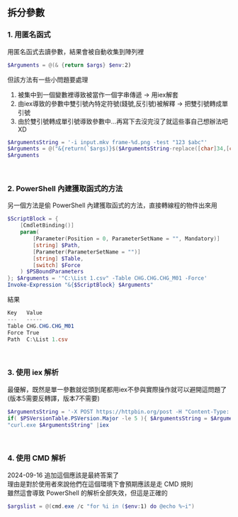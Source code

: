 ## 拆分參數
### 1. 用匿名函式
用匿名函式去讀參數，結果會被自動收集到陣列裡

```ps1
$Arguments = @(& {return $args} $env:2)
```

但該方法有一些小問題要處理
1. 被集中到一個變數裡導致被當作一個字串傳遞 -> 用iex解套
2. 由iex導致的參數中雙引號內特定符號(錢號,反引號)被解釋 -> 把雙引號轉成單引號
3. 由於雙引號轉成單引號導致參數中...再寫下去沒完沒了就這些事自己想辦法吧XD

```ps1
$ArgumentsString = '-i input.mkv frame-%d.png -test "123 $abc"'
$Arguments = @("&{return(`$args)}$($ArgumentsString-replace([char]34,[char]39))"|Invoke-Expression)
$Arguments
```

<br>

### 2. PowerShell 內建獲取函式的方法
另一個方法是偷 PowerShell 內建獲取函式的方法，直接轉線程的物件出來用  

```ps1
$ScriptBlock = {
    [CmdletBinding()]
    param(
        [Parameter(Position = 0, ParameterSetName = "", Mandatory)]
        [string] $Path,
        [Parameter(ParameterSetName = "")]
        [string] $Table,
        [switch] $Force
    ) $PSBoundParameters
}; $Arguments = '"C:\List 1.csv" -Table CHG.CHG.CHG_M01 -Force'
Invoke-Expression "&{$ScriptBlock} $Arguments"

```

結果

```ps1
Key   Value
---   -----
Table CHG.CHG.CHG_M01
Force True
Path  C:\List 1.csv
```

<br>

### 3. 使用 iex 解析
最優解，既然是單一參數就從頭到尾都用iex不參與實際操作就可以避開這問題了 (版本5需要反轉譯，版本7不需要)  

```ps1
$ArgumentsString = '-X POST https://httpbin.org/post -H "Content-Type: application/json" -d "{""key"": ""frame-`%d.png""}"'
if( $PSVersionTable.PSVersion.Major -le 5 ){ $ArgumentsString = $ArgumentsString -replace'([$`"''(){}[\];#&|])','`$1' }
"curl.exe $ArgumentsString" |iex

```

<br>

### 4. 使用 CMD 解析
2024-09-16 追加這個應該是最終答案了  
理由是對於使用者來說他們在這個環境下會預期應該是走 CMD 規則  
雖然這會導致 PowerShell 的解析全部失效，但這是正確的  

```ps1
$argslist = @(cmd.exe /c "for %i in ($env:1) do @echo %~i")
```
